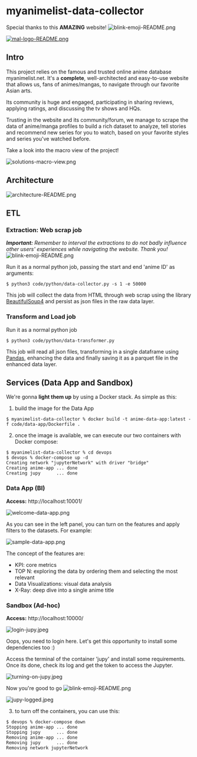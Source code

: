 # myanimelist-data-collector

Special thanks to this **AMAZING** website! ![blink-emoji-README.png](devops/volume/images/blink_emoji.png)

[![mal-logo-README.png](devops/volume/images/myanimelist_logo.png)](https://myanimelist.net/)

## Intro

This project relies on the famous and trusted online anime database myanimelist.net. It's a **complete**, well-architected and easy-to-use website that allows us, fans of animes/mangas, to navigate through our favorite Asian arts.

Its community is huge and engaged, participating in sharing reviews, applying ratings, and discussing the tv shows and HQs.

Trusting in the website and its community/forum, we manage to scrape the data of anime/manga profiles to build a rich dataset to analyze, tell stories and recommend new series for you to watch, based on your favorite styles and series you've watched before.

Take a look into the macro view of the project!

![solutions-macro-view.png](devops/volume/images/solutions-macro-view.png)

## Architecture

![architecture-README.png](devops/volume/images/architecture.png)

## ETL

### Extraction: Web scrap job

***Important:*** *Remember to interval the extractions to do not badly influence other users' experiences while navigating the website. Thank you!* ![blink-emoji-README.png](devops/volume/images/blink_emoji.png)

Run it as a normal python job, passing the start and end 'anime ID' as arguments:

```
$ python3 code/python/data-collector.py -s 1 -e 50000
```

This job will collect the data from HTML through web scrap using the library [BeautifulSoup4](https://pypi.org/project/beautifulsoup4/) and persist as json files in the raw data layer.

### Transform and Load job

Run it as a normal python job

```
$ python3 code/python/data-transformer.py
```

This job will read all json files, transforming in a single dataframe using [Pandas](https://pandas.pydata.org/pandas-docs/stable/index.html), enhancing the data and finally saving it as a parquet file in the enhanced data layer.

## Services (Data App and Sandbox)

We're gonna **light them up** by using a Docker stack. As simple as this:

1) build the image for the Data App
```
$ myanimelist-data-collector % docker build -t anime-data-app:latest -f code/data-app/Dockerfile .
```
2) once the image is available, we can execute our two containers with Docker compose:
```
$ myanimelist-data-collector % cd devops
$ devops % docker-compose up -d
Creating network "jupyterNetwork" with driver "bridge"
Creating anime-app ... done
Creating jupy      ... done
```

### Data App (BI)

**Access:** http://localhost:10001/

![welcome-data-app.png](devops/volume/images/welcome-data-app.png)

As you can see in the left panel, you can turn on the features and apply filters to the datasets. For example:

![sample-data-app.png](devops/volume/images/sample-data-app.png)

The concept of the features are:
- KPI: core metrics
- TOP N: exploring the data by ordering them and selecting the most relevant
- Data Visualizations: visual data analysis
- X-Ray: deep dive into a single anime title

### Sandbox (Ad-hoc)

**Access:** http://localhost:10000/

![login-jupy.jpeg](devops/volume/images/login-jupy.jpeg)


Oops, you need to login here. Let's get this opportunity to install some dependencies too :)

Access the terminal of the container 'jupy' and install some requirements. Once its done, check its log and get the token to access the Jupyter.

![turning-on-jupy.jpeg](devops/volume/images/turning-on-jupy.jpeg)

Now you're good to go ![blink-emoji-README.png](devops/volume/images/blink_emoji.png)

![jupy-logged.jpeg](devops/volume/images/jupy-logged.jpeg)


3) to turn off the containers, you can use this:
```
$ devops % docker-compose down
Stopping anime-app ... done
Stopping jupy      ... done
Removing anime-app ... done
Removing jupy      ... done
Removing network jupyterNetwork
```